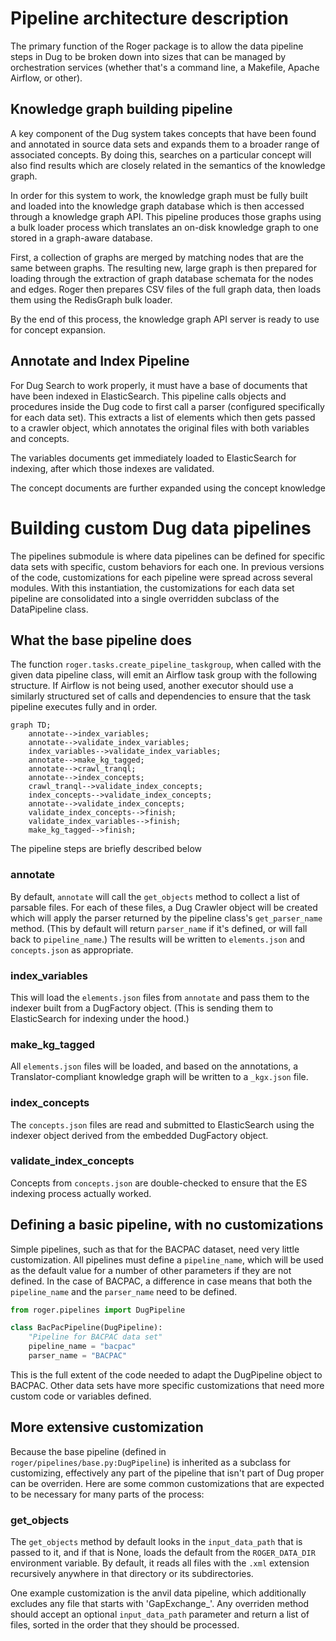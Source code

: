 
# Pipeline architecture description

The primary function of the Roger package is to allow the data pipeline steps in
Dug to be broken down into sizes that can be managed by orchestration services
(whether that's a command line, a Makefile, Apache Airflow, or other).

## Knowledge graph building pipeline

A key component of the Dug system takes concepts that have been found and
annotated in source data sets and expands them to a broader range of associated
concepts. By doing this, searches on a particular concept will also find results
which are closely related in the semantics of the knowledge graph.

In order for this system to work, the knowledge graph must be fully built and
loaded into the knowledge graph database which is then accessed through a
knowledge graph API. This pipeline produces those graphs using a bulk loader
process which translates an on-disk knowledge graph to one stored in a
graph-aware database.

First, a collection of graphs are merged by matching nodes that are the same
between graphs. The resulting new, large graph is then prepared for loading
through the extraction of graph database schemata for the nodes and edges. Roger
then prepares CSV files of the full graph data, then loads them using the
RedisGraph bulk loader.

By the end of this process, the knowledge graph API server is ready to use for
concept expansion.

## Annotate and Index Pipeline

For Dug Search to work properly, it must have a base of documents that have been
indexed in ElasticSearch. This pipeline calls objects and procedures inside the
Dug code to first call a parser (configured specifically for each data
set). This extracts a list of elements which then gets passed to a crawler
object, which annotates the original files with both variables and concepts.

The variables documents get immediately loaded to ElasticSearch for indexing,
after which those indexes are validated.

The concept documents are further expanded using the concept knowledge

# Building custom Dug data pipelines

The pipelines submodule is where data pipelines can be defined for specific data
sets with specific, custom behaviors for each one. In previous versions of the
code, customizations for each pipeline were spread across several modules. With
this instantiation, the customizations for each data set pipeline are
consolidated into a single overridden subclass of the DataPipeline class.

## What the base pipeline does

The function `roger.tasks.create_pipeline_taskgroup`, when called with the given
data pipeline class, will emit an Airflow task group with the following
structure. If Airflow is not being used, another executor should use a similarly
structured set of calls and dependencies to ensure that the task pipeline
executes fully and in order.

```mermaid
graph TD;
    annotate-->index_variables;
    annotate-->validate_index_variables;
    index_variables-->validate_index_variables;
    annotate-->make_kg_tagged;
    annotate-->crawl_tranql;
    annotate-->index_concepts;
    crawl_tranql-->validate_index_concepts;
    index_concepts-->validate_index_concepts;
    annotate-->validate_index_concepts;
    validate_index_concepts-->finish;
    validate_index_variables-->finish;
    make_kg_tagged-->finish;
```
The pipeline steps are briefly described below

### annotate

By default, `annotate` will call the `get_objects` method to collect a list of
parsable files. For each of these files, a Dug Crawler object will be created
which will apply the parser returned by the pipeline class's `get_parser_name`
method. (This by default will return `parser_name` if it's defined, or will fall
back to `pipeline_name`.) The results will be written to `elements.json` and
`concepts.json` as appropriate.

### index_variables

This will load the `elements.json` files from `annotate` and pass them to the
indexer built from a DugFactory object. (This is sending them to ElasticSearch
for indexing under the hood.)

### make_kg_tagged

All `elements.json` files will be loaded, and based on the annotations, a
Translator-compliant knowledge graph will be written to a `_kgx.json` file.

### index_concepts

The `concepts.json` files are read and submitted to ElasticSearch using the
indexer object derived from the embedded DugFactory object. 

### validate_index_concepts

Concepts from `concepts.json` are double-checked to ensure that the ES indexing
process actually worked.

## Defining a basic pipeline, with no customizations

Simple pipelines, such as that for the BACPAC dataset, need very little
customization. All pipelines must define a `pipeline_name`, which will be used
as the default value for a number of other parameters if they are not
defined. In the case of BACPAC, a difference in case means that both the
`pipeline_name` and the `parser_name` need to be defined.

```python
from roger.pipelines import DugPipeline

class BacPacPipeline(DugPipeline):
    "Pipeline for BACPAC data set"
    pipeline_name = "bacpac"
    parser_name = "BACPAC"
```

This is the full extent of the code needed to adapt the DugPipeline object to
BACPAC. Other data sets have more specific customizations that need more custom
code or variables defined.

## More extensive customization

Because the base pipeline (defined in `roger/pipelines/base.py:DugPipeline`) is
inherited as a subclass for customizing, effectively any part of the pipeline
that isn't part of Dug proper can be overriden. Here are some common
customizations that are expected to be necessary for many parts of the process:

### get_objects

The `get_objects` method by default looks in the `input_data_path` that is
passed to it, and if that is None, loads the default from the `ROGER_DATA_DIR`
environment variable. By default, it reads all files with the `.xml` extension
recursively anywhere in that directory or its subdirectories.

One example customization is the anvil data pipeline, which additionally
excludes any file that starts with 'GapExchange_'. Any overriden method should
accept an optional `input_data_path` parameter and return a list of files,
sorted in the order that they should be processed.
